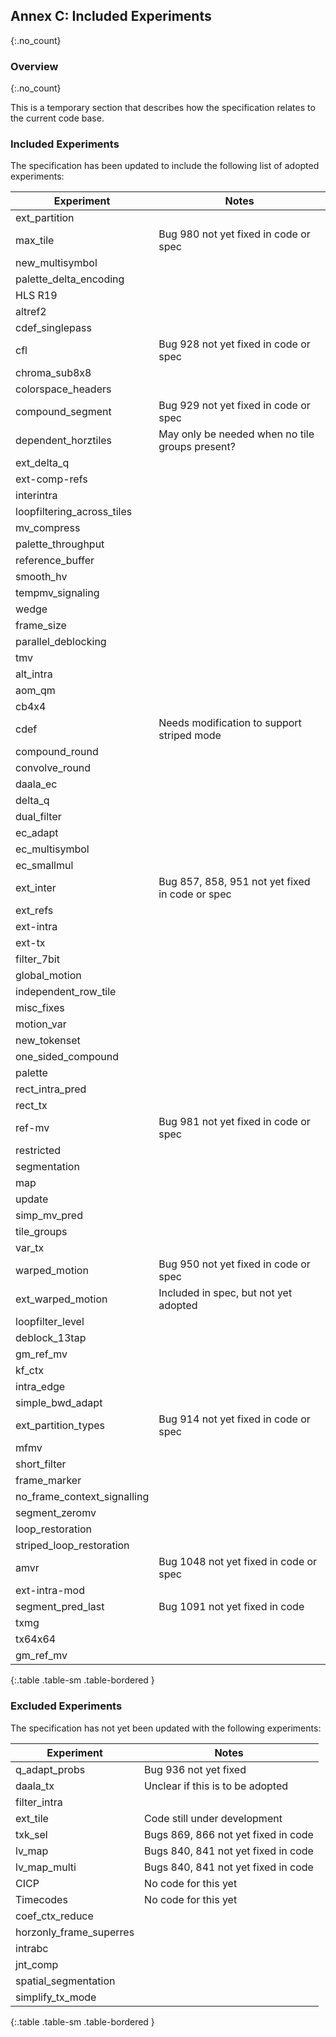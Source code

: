 ## Annex C: Included Experiments
{:.no_count}

### Overview
{:.no_count}

This is a temporary section that describes how the specification relates to the current code base.

### Included Experiments

The specification has been updated to include the following list of adopted experiments:

| Experiment                    | Notes
| ----------------------------- | ---------------------------
| ext_partition                 | 
| max_tile                      | Bug 980 not yet fixed in code or spec
| new_multisymbol               |
| palette_delta_encoding        |
| HLS R19                       |
| altref2                       |
| cdef_singlepass               |
| cfl                           | Bug 928 not yet fixed in code or spec
| chroma_sub8x8                 |
| colorspace_headers            |
| compound_segment              | Bug 929 not yet fixed in code or spec
| dependent_horztiles           | May only be needed when no tile groups present?
| ext_delta_q                   |
| ext-comp-refs                 |
| interintra                    |
| loopfiltering_across_tiles    |
| mv_compress                   |
| palette_throughput            |
| reference_buffer              |
| smooth_hv                     |
| tempmv_signaling              |
| wedge                         |
| frame_size                    |
| parallel_deblocking           |
| tmv                           |
| alt_intra                     |
| aom_qm                        |
| cb4x4                         |
| cdef                          | Needs modification to support striped mode
| compound_round                |
| convolve_round                |
| daala_ec                      |
| delta_q                       |
| dual_filter                   |
| ec_adapt                      |
| ec_multisymbol                |
| ec_smallmul                   |
| ext_inter                     | Bug 857, 858, 951 not yet fixed in code or spec
| ext_refs                      | 
| ext-intra                     |
| ext-tx                        |
| filter_7bit                   |
| global_motion                 |
| independent_row_tile          |
| misc_fixes                    |
| motion_var                    |
| new_tokenset                  |
| one_sided_compound            |
| palette                       |
| rect_intra_pred               |
| rect_tx                       |
| ref-mv                        | Bug 981 not yet fixed in code or spec
| restricted                    |
| segmentation                  |
| map                           |
| update                        |
| simp_mv_pred                  |
| tile_groups                   |
| var_tx                        |
| warped_motion                 | Bug 950 not yet fixed in code or spec
| ext_warped_motion             | Included in spec, but not yet adopted
| loopfilter_level              |
| deblock_13tap                 |
| gm_ref_mv                     |
| kf_ctx                        |
| intra_edge                    |
| simple_bwd_adapt              |
| ext_partition_types           | Bug 914 not yet fixed in code or spec
| mfmv                          |
| short_filter                  |
| frame_marker                  |
| no_frame_context_signalling   |
| segment_zeromv                |
| loop_restoration              |
| striped_loop_restoration      |
| amvr                          | Bug 1048 not yet fixed in code or spec
| ext-intra-mod                 |
| segment_pred_last             | Bug 1091 not yet fixed in code
| txmg                          |
| tx64x64                       |
| gm_ref_mv                     |
{:.table .table-sm .table-bordered }

### Excluded Experiments

The specification has not yet been updated with the following experiments:

| Experiment                    | Notes
| ----------------------------- | ---------------------------
| q_adapt_probs                 | Bug 936 not yet fixed
| daala_tx                      | Unclear if this is to be adopted
| filter_intra                  | 
| ext_tile                      | Code still under development
| txk_sel                       | Bugs 869, 866 not yet fixed in code
| lv_map                        | Bugs 840, 841 not yet fixed in code 
| lv_map_multi                  | Bugs 840, 841 not yet fixed in code 
| CICP                          | No code for this yet
| Timecodes                     | No code for this yet
| coef_ctx_reduce               | 
| horzonly_frame_superres       |
| intrabc                       |
| jnt_comp                      |
| spatial_segmentation          |
| simplify_tx_mode              |
{:.table .table-sm .table-bordered }


